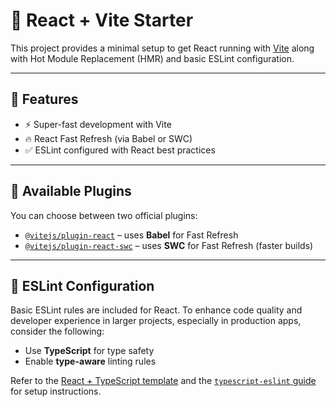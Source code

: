 # 🚀 React + Vite Starter

This project provides a minimal setup to get React running with [Vite](https://vitejs.dev/) along with Hot Module Replacement (HMR) and basic ESLint configuration.

---

## 🔧 Features

- ⚡ Super-fast development with Vite
- 🔥 React Fast Refresh (via Babel or SWC)
- ✅ ESLint configured with React best practices

---

## 🧩 Available Plugins

You can choose between two official plugins:

- [`@vitejs/plugin-react`](https://github.com/vitejs/vite-plugin-react) – uses **Babel** for Fast Refresh  
- [`@vitejs/plugin-react-swc`](https://github.com/vitejs/vite-plugin-react-swc) – uses **SWC** for Fast Refresh (faster builds)

---

## 📏 ESLint Configuration

Basic ESLint rules are included for React. To enhance code quality and developer experience in larger projects, especially in production apps, consider the following:

- Use **TypeScript** for type safety
- Enable **type-aware** linting rules

Refer to the [React + TypeScript template](https://github.com/vitejs/vite/tree/main/packages/create-vite/template-react-ts) and the [`typescript-eslint` guide](https://typescript-eslint.io) for setup instructions.

